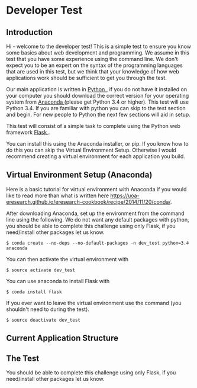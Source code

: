 # Developer Test


## Introduction

Hi - welcome to the developer test! This is a simple test to ensure you know some basics about web development and programming. We assume in this test that you have some experience using the command line. We don't expect you to be an expert on the syntax of the programming languages that are used in this test, but we think that your knowledge of how web applications work should be sufficient to get you through the test.  

Our main application is written in <a href='https://www.python.org/'> Python </a>, if you do not have it installed on your computer you should download the correct version for your operating system from <a href='https://www.continuum.io/downloads'> Anaconda </a> (please get Python 3.4 or higher). This test will use Python 3.4. If you are familiar with python you can skip to the test section and begin. For new people to Python the next few sections will aid in setup. 

This test will consist of a simple task to complete using the Python web framework <a href='http://flask.pocoo.org/'> Flask </a>. 

You can install this using the Anaconda installer, or pip. If you know how to do this you can skip the Virtual Environment Setup. Otherwise I would recommend creating a virtual environment for each application you build.


## Virtual Environment Setup (Anaconda)

Here is a basic tutorial for virtual environment with Anaconda if you would like to read more than what is written here https://uoa-eresearch.github.io/eresearch-cookbook/recipe/2014/11/20/conda/.

After downloading Anaconda, set up the environment from the command line using the following. We do not want any default packages with python, you should be able to complete this challenge using only Flask, if you need/install other packages let us know.

    $ conda create --no-deps --no-default-packages -n dev_test python=3.4 anaconda

You can then activate the virtual environment with

    $ source activate dev_test

You can use anaconda to install Flask with 
    
    $ conda install flask

If you ever want to leave the virtual environment use the command (you shouldn't need to during the test). 

    $ source deactivate dev_test


## Current Application Structure






## The Test

You should be able to complete this challenge using only Flask, if you need/install other packages let us know.

